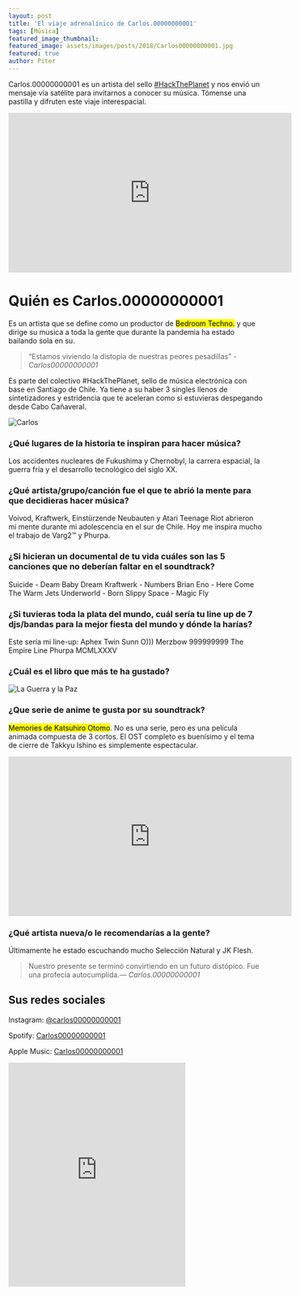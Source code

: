 ```yaml
---
layout: post
title: 'El viaje adrenalínico de Carlos.00000000001'
tags: [Música]
featured_image_thumbnail:
featured_image: assets/images/posts/2018/Carlos00000000001.jpg
featured: true
author: Piter
---
```



Carlos.00000000001 es un artista del sello [#HackThePlanet](https://hacktheplanet.cl/) y nos envió un mensaje vía satélite para invitarnos a conocer su música. Tómense una pastilla y difruten este viaje interespacial.


<iframe width="560" height="315" src="https://www.youtube.com/embed/PrrD910mr2Y" frameborder="0" allow="accelerometer; autoplay; encrypted-media; gyroscope; picture-in-picture" allowfullscreen></iframe>


# Quién es Carlos.00000000001

Es un artista que se define como un productor de <mark>Bedroom Techno.</mark> y que dirige su musica a toda la gente que durante la pandemia ha estado bailando sola en su.


<blockquote class="alignleft">“Estamos viviendo la distopia de nuestras peores pesadillas” <cite>- Carlos00000000001 </cite></blockquote>

Es parte del colectivo #HackThePlanet, sello de música electrónica con base en Santiago de Chile. Ya tiene a su haber 3 singles llenos de sintetizadores y estridencia que te aceleran como si estuvieras despegando desde Cabo Cañaveral.

![Carlos](https://f4.bcbits.com/img/a2548382874_10.jpg)



### ¿Qué lugares de la historia te inspiran para hacer música?

Los accidentes nucleares de Fukushima y Chernobyl, la carrera espacial, la guerra fría y el desarrollo tecnológico del siglo XX.

### ¿Qué artista/grupo/canción fue el que te abrió la mente  para que decidieras hacer música?

Voivod, Kraftwerk, Einstürzende Neubauten y Atari Teenage Riot abrieron mi mente durante mi adolescencia en el sur de Chile. Hoy me inspira mucho el trabajo de Varg2™ y Phurpa.


### ¿Si hicieran un documental de tu vida cuáles son las 5 canciones que no deberían faltar en el soundtrack?

Suicide - Deam Baby Dream
Kraftwerk - Numbers
Brian Eno - Here Come The Warm Jets
Underworld - Born Slippy
Space  - Magic Fly


### ¿Si tuvieras toda la plata del mundo, cuál sería tu line up de 7 djs/bandas para la mejor fiesta del mundo y dónde la harías?

Este sería mi line-up:
Aphex Twin
Sunn O)))
Merzbow
999999999
The Empire Line
Phurpa
MCMLXXXV

### ¿Cuál es el libro que más te ha gustado?

![La Guerra y la Paz](https://image.winudf.com/v2/image1/ZXMucmVhbGlkYWRiLmxpYnJvc2dyYXRpc2VzcGFub2wuR3VlcnJheVBhel9zY3JlZW5fMF8xNTQzMTk5NDg1XzA5Mw/screen-0.jpg?fakeurl=1&type=.jpg)


### ¿Que serie de anime te gusta por su soundtrack?

<mark>Memories de Katsuhiro Otomo</mark>. No es una serie, pero es una película animada compuesta de 3 cortos. El OST completo es buenísimo y el tema de cierre de Takkyu Ishino es simplemente espectacular.

<iframe width="560" height="315" src="https://www.youtube.com/embed/3czB-83wK1w" frameborder="0" allow="accelerometer; autoplay; encrypted-media; gyroscope; picture-in-picture" allowfullscreen></iframe>



### ¿Qué artista nueva/o le recomendarías a la gente?

Últimamente he estado escuchando mucho Selección Natural y JK Flesh.

<blockquote class="alignright">Nuestro presente se terminó convirtiendo en un futuro distópico. Fue una profecía autocumplida.<cite>― Carlos.00000000001</cite></blockquote>




## Sus redes sociales

Instagram: [@carlos00000000001](https://www.instagram.com/carlos00000000001/)

Spotify: [Carlos00000000001](https://open.spotify.com/artist/4PJ4G8UaYP54wio17sSwOb?si=q0cUPg7hR1CEDo_OZXwWsw)

Apple Music: [Carlos00000000001](https://music.apple.com/us/artist/carlos-00000000001/1502783736)

<iframe style="border: 0; width: 350px; height: 442px;" src="https://bandcamp.com/EmbeddedPlayer/track=4257418013/size=large/bgcol=ffffff/linkcol=0687f5/tracklist=false/transparent=true/" seamless><a href="http://carlos0001.bandcamp.com/track/watchman">Watchman by Carlos.00000000001</a></iframe>
